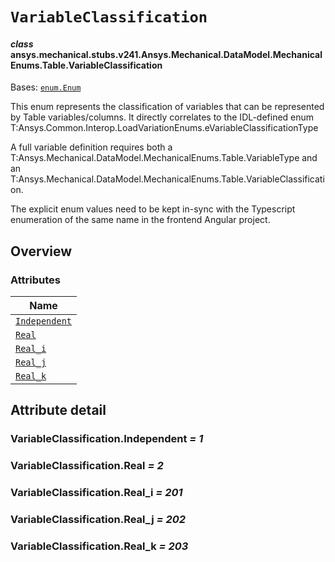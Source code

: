 # `VariableClassification`



#### *class* ansys.mechanical.stubs.v241.Ansys.Mechanical.DataModel.MechanicalEnums.Table.VariableClassification

Bases: [`enum.Enum`](https://docs.python.org/3/library/enum.html#enum.Enum)

This enum represents the classification of variables that can be represented by Table
variables/columns. It directly correlates to the IDL-defined enum
T:Ansys.Common.Interop.LoadVariationEnums.eVariableClassificationType

A full variable definition requires both a T:Ansys.Mechanical.DataModel.MechanicalEnums.Table.VariableType and an
T:Ansys.Mechanical.DataModel.MechanicalEnums.Table.VariableClassification.

The explicit enum values need to be kept in-sync with the Typescript enumeration of the
same name in the frontend Angular project.

<!-- !! processed by numpydoc !! -->

<a id="overview"></a>

## Overview

### Attributes

| Name |
| --------------------------------------------------------------------------------------------------------------------------------------------------------- |
| [`Independent`](../../../../../../v242/Ansys/Mechanical/DataModel/MechanicalEnums/Table/VariableClassification.md#VariableClassification.Independent) |
| [`Real`](../../../../../../v242/Ansys/Mechanical/DataModel/MechanicalEnums/Table/VariableClassification.md#VariableClassification.Real) |
| [`Real_i`](../../../../../../v242/Ansys/Mechanical/DataModel/MechanicalEnums/Table/VariableClassification.md#VariableClassification.Real_i) |
| [`Real_j`](../../../../../../v242/Ansys/Mechanical/DataModel/MechanicalEnums/Table/VariableClassification.md#VariableClassification.Real_j) |
| [`Real_k`](../../../../../../v242/Ansys/Mechanical/DataModel/MechanicalEnums/Table/VariableClassification.md#VariableClassification.Real_k) |

<a id="attribute-detail"></a>

## Attribute detail

<a id="VariableClassification.Independent"></a>

### VariableClassification.Independent *= 1*

<a id="VariableClassification.Real"></a>

### VariableClassification.Real *= 2*

<a id="VariableClassification.Real_i"></a>

### VariableClassification.Real_i *= 201*

<a id="VariableClassification.Real_j"></a>

### VariableClassification.Real_j *= 202*

<a id="VariableClassification.Real_k"></a>

### VariableClassification.Real_k *= 203*


